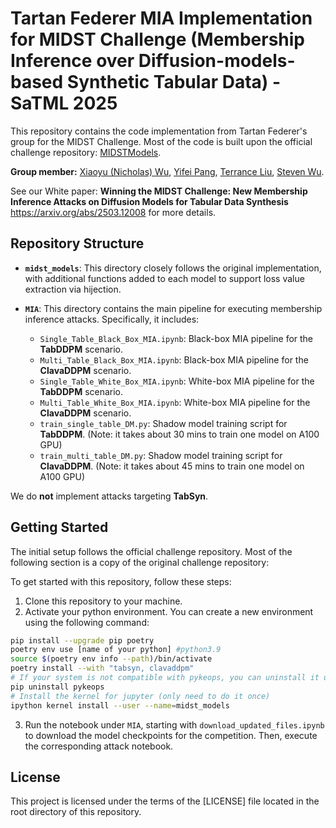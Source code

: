 # Tartan Federer MIA Implementation for MIDST Challenge (Membership Inference over Diffusion-models-based Synthetic Tabular Data) - SaTML 2025

This repository contains the code implementation from Tartan Federer's group for the MIDST Challenge. Most of the code is built upon the official challenge repository: [MIDSTModels](https://github.com/VectorInstitute/MIDSTModels).

**Group member:** 
[Xiaoyu (Nicholas) Wu](https://nicholas0228.github.io/), [Yifei Pang](https://2020pyfcrawl.github.io/), [Terrance Liu](https://terranceliu.github.io/), [Steven Wu](https://zstevenwu.com/).


See our White paper: **Winning the MIDST Challenge: New Membership Inference Attacks on Diffusion Models for Tabular Data Synthesis** https://arxiv.org/abs/2503.12008 for more details.

## Repository Structure

- **`midst_models`**: This directory closely follows the original implementation, with additional functions added to each model to support loss value extraction via hijection.
  
- **`MIA`**: This directory contains the main pipeline for executing membership inference attacks. Specifically, it includes:

  - `Single_Table_Black_Box_MIA.ipynb`: Black-box MIA pipeline for the **TabDDPM** scenario.
  - `Multi_Table_Black_Box_MIA.ipynb`: Black-box MIA pipeline for the **ClavaDDPM** scenario.
  - `Single_Table_White_Box_MIA.ipynb`: White-box MIA pipeline for the **TabDDPM** scenario.
  - `Multi_Table_White_Box_MIA.ipynb`: White-box MIA pipeline for the **ClavaDDPM** scenario.
  - `train_single_table_DM.py`: Shadow model training script for **TabDDPM**. (Note: it takes about 30 mins to train one model on A100 GPU)
  - `train_multi_table_DM.py`: Shadow model training script for **ClavaDDPM**. (Note: it takes about 45 mins to train one model on A100 GPU)



We do **not** implement attacks targeting **TabSyn**.


## Getting Started

The initial setup follows the official challenge repository. Most of the following section is a copy of the original challenge repository:

To get started with this repository, follow these steps:

1. Clone this repository to your machine.
2. Activate your python environment. You can create a new environment using the following command:

```bash
pip install --upgrade pip poetry
poetry env use [name of your python] #python3.9
source $(poetry env info --path)/bin/activate
poetry install --with "tabsyn, clavaddpm"
# If your system is not compatible with pykeops, you can uninstall it using the following command
pip uninstall pykeops
# Install the kernel for jupyter (only need to do it once)
ipython kernel install --user --name=midst_models
```

3. Run the notebook under `MIA`, starting with `download_updated_files.ipynb` to download the model checkpoints for the competition. Then, execute the corresponding attack notebook.

## License

This project is licensed under the terms of the [LICENSE] file located in the root directory of this repository.
